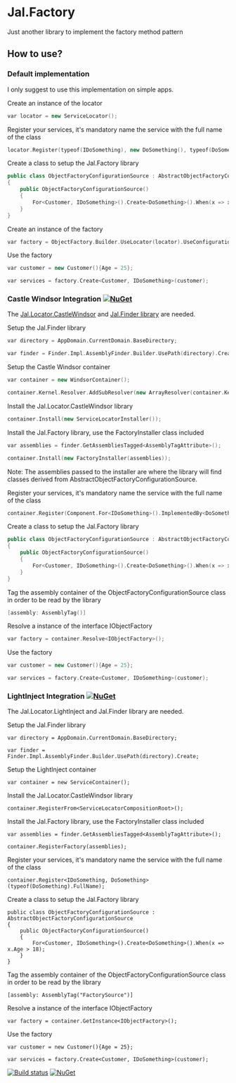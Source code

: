 # Jal.Factory
Just another library to implement the factory method pattern

## How to use?

### Default implementation

I only suggest to use this implementation on simple apps.

Create an instance of the locator
```c++
var locator = new ServiceLocator();
```
Register your services, it's mandatory name the service with the full name of the class
```c++
locator.Register(typeof(IDoSomething), new DoSomething(), typeof(DoSomething).FullName);
```
Create a class to setup the Jal.Factory library
```c++
public class ObjectFactoryConfigurationSource : AbstractObjectFactoryConfigurationSource
{
    public ObjectFactoryConfigurationSource()
    {
        For<Customer, IDoSomething>().Create<DoSomething>().When(x => x.Age > 18);
    }
}
```
Create an instance of the factory
```c++
var factory = ObjectFactory.Builder.UseLocator(locator).UseConfigurationSource(new IObjectFactoryConfigurationSource[]{ new ObjectFactoryConfigurationSource() }).Create;
```    
Use the factory
```c++
var customer = new Customer(){Age = 25};

var services = factory.Create<Customer, IDoSomething>(customer);
```
### Castle Windsor Integration [![NuGet](https://img.shields.io/nuget/v/Jal.Factory.Installer.svg)](https://www.nuget.org/packages/Jal.Factory.Installer)

The [Jal.Locator.CastleWindsor](https://www.nuget.org/packages/Jal.Locator.CastleWindsor/) and [Jal.Finder library](https://www.nuget.org/packages/Jal.Finder/) are needed.

Setup the Jal.Finder library
```c++
var directory = AppDomain.CurrentDomain.BaseDirectory;

var finder = Finder.Impl.AssemblyFinder.Builder.UsePath(directory).Create;
```
Setup the Castle Windsor container
```c++
var container = new WindsorContainer();

container.Kernel.Resolver.AddSubResolver(new ArrayResolver(container.Kernel));
```
Install the Jal.Locator.CastleWindsor library
```c++
container.Install(new ServiceLocatorInstaller());
```
Install the Jal.Factory library, use the FactoryInstaller class included
```c++
var assemblies = finder.GetAssembliesTagged<AssemblyTagAttribute>();

container.Install(new FactoryInstaller(assemblies));
```
Note: The assemblies passed to the installer are where the library will find classes derived from AbstractObjectFactoryConfigurationSource.

Register your services, it's mandatory name the service with the full name of the class
```c++
container.Register(Component.For<IDoSomething>().ImplementedBy<DoSomething>().LifestyleSingleton().Named(typeof(DoSomething).FullName)));
```
Create a class to setup the Jal.Factory library
```c++
public class ObjectFactoryConfigurationSource : AbstractObjectFactoryConfigurationSource
{
    public ObjectFactoryConfigurationSource()
    {
        For<Customer, IDoSomething>().Create<DoSomething>().When(x => x.Age > 18);
    }
}
```   
Tag the assembly container of the ObjectFactoryConfigurationSource class in order to be read by the library
```c++
[assembly: AssemblyTag()]
```    
Resolve a instance of the interface IObjectFactory
```c++
var factory = container.Resolve<IObjectFactory>();
```   
Use the factory
```c++
var customer = new Customer(){Age = 25};

var services = factory.Create<Customer, IDoSomething>(customer);
``` 
### LightInject Integration [![NuGet](https://img.shields.io/nuget/v/Jal.Factory.LightInject.Installer.svg)](https://www.nuget.org/packages/Jal.Factory.LightInject.Installer)

The Jal.Locator.LightInject and Jal.Finder library are needed. 

Setup the Jal.Finder library

    var directory = AppDomain.CurrentDomain.BaseDirectory;

    var finder = Finder.Impl.AssemblyFinder.Builder.UsePath(directory).Create;

Setup the LightInject container

    var container = new ServiceContainer();
    
Install the Jal.Locator.CastleWindsor library

    container.RegisterFrom<ServiceLocatorCompositionRoot>();
    
Install the Jal.Factory library, use the FactoryInstaller class included

    var assemblies = finder.GetAssembliesTagged<AssemblyTagAttribute>();

    container.RegisterFactory(assemblies);
    
Register your services, it's mandatory name the service with the full name of the class

    container.Register<IDoSomething, DoSomething>(typeof(DoSomething).FullName);
    
Create a class to setup the Jal.Factory library

    public class ObjectFactoryConfigurationSource : AbstractObjectFactoryConfigurationSource
    {
        public ObjectFactoryConfigurationSource()
        {
            For<Customer, IDoSomething>().Create<DoSomething>().When(x => x.Age > 18);
        }
    }
    
Tag the assembly container of the ObjectFactoryConfigurationSource class in order to be read by the library

    [assembly: AssemblyTag("FactorySource")]
    
Resolve a instance of the interface IObjectFactory

    var factory = container.GetInstance<IObjectFactory>();

Use the factory

    var customer = new Customer(){Age = 25};

    var services = factory.Create<Customer, IDoSomething>(customer);

[![Build status](https://ci.appveyor.com/api/projects/status/c63jmwrdr2iussdm?svg=true)](https://ci.appveyor.com/project/raulnq/jal-factory)
[![NuGet](https://img.shields.io/nuget/v/Jal.Factory.svg)](https://www.nuget.org/packages/Jal.Factory) 
